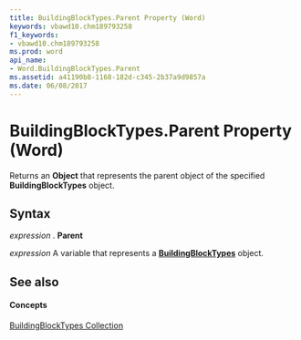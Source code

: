 ```yaml
---
title: BuildingBlockTypes.Parent Property (Word)
keywords: vbawd10.chm189793258
f1_keywords:
- vbawd10.chm189793258
ms.prod: word
api_name:
- Word.BuildingBlockTypes.Parent
ms.assetid: a41190b8-1168-182d-c345-2b37a9d9857a
ms.date: 06/08/2017
---
```



# BuildingBlockTypes.Parent Property (Word)

Returns an  **Object** that represents the parent object of the specified **BuildingBlockTypes** object.


## Syntax

 _expression_ . **Parent**

 _expression_ A variable that represents a **[BuildingBlockTypes](buildingblocktypes-object-word.md)** object.


## See also


#### Concepts


[BuildingBlockTypes Collection](buildingblocktypes-object-word.md)

